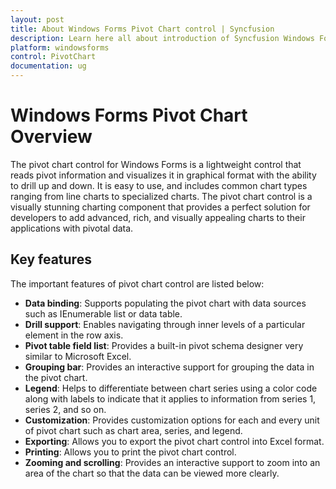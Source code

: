 ```yaml
---
layout: post
title: About Windows Forms Pivot Chart control | Syncfusion
description: Learn here all about introduction of Syncfusion Windows Forms Pivot Chart control, its elements and more details.
platform: windowsforms
control: PivotChart
documentation: ug
---
```


# Windows Forms Pivot Chart Overview

The pivot chart control for Windows Forms is a lightweight control that reads pivot information and visualizes it in graphical format with the ability to drill up and down. It is easy to use, and includes common chart types ranging from line charts to specialized charts. The pivot chart control is a visually stunning charting component that provides a perfect solution for developers to add advanced, rich, and visually appealing charts to their applications with pivotal data.

## Key features

The important features of pivot chart control are listed below:

* **Data binding**: Supports populating the pivot chart with data sources such as IEnumerable list or data table.
* **Drill support**: Enables navigating through inner levels of a particular element in the row axis.
* **Pivot table field list**: Provides a built-in pivot schema designer very similar to Microsoft Excel.
* **Grouping bar**: Provides an interactive support for grouping the data in the pivot chart.
* **Legend**: Helps to differentiate between chart series using a color code along with labels to indicate that it applies to information from series 1, series 2, and so on.
* **Customization**: Provides customization options for each and every unit of pivot chart such as chart area, series, and legend.
* **Exporting**: Allows you to export the pivot chart control into Excel format.
* **Printing**: Allows you to print the pivot chart control.
* **Zooming and scrolling**: Provides an interactive support to zoom into an area of the chart so that the data can be viewed more clearly.